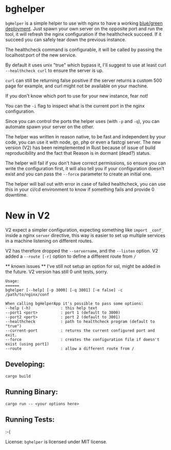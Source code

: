 # bghelper

`bgHelper` is a simple helper to use with nginx to have a working [blue/green deployment](https://en.wikipedia.org/wiki/Blue-green_deployment).
Just spawn your own server on the opposite port and run the tool, it will refresh the nginx configuration if the healthcheck succeed.
If it succeed you can safely tear down the previous instance.


The healthcheck command is configurable, it will be called by passing the localhost:port of the new service.

By default it uses unix "true" which bypass it, I'll suggest to use at least curl `--healthcheck curl` to ensure the server is up.

`curl` can still be returning false positive if the server returns a custom 500 page for example, and curl might not be available on your machine.


If you don't know which port to use for your new instance, fear not! 

You can the `-i` flag to inspect what is the current port in the nginx configuration.


Since you can control the ports the helper uses (with `-p` and `-q`), you can automate spawn your server on the other.


The helper was written in reason native, to be fast and independent by your code, you can use it with node, go, php or even a fastcgi server.
The new version (V2) has been reimplemented in Rust because of issue of build reproducibility and the fact that Reason is in dormant (dead?) status.

The helper will fail if you don't have correct permissions, so ensure you can write the configuration first, 
it will also tell you if your configuration doesn't exist and you can pass the `--force` parameter to create an initial one.


The helper will bail out with error in case of failed healthcheck, you can use this in your ci/cd environment 
to know if something fails and provide 0 downtime. 


New in V2
===

V2 expect a simpler configuration, expecting something like 
`import _conf_` inside a nginx `server` directive, this way is easier to set up multiple services in a machine listening on different routes.

V2 has therefore dropped the `--servername`, and the `--listen` option.
V2 added a `--route [-r]` option to define a different route from `/`

** known issues **
I've still not setup an option for ssl, might be added in the future.
V2 version has still 0 unit tests, sorry.

```
Usage:
======
bghelper [--help] [-p 3000] [-q 3001] [-e false] -c /path/to/nginx/conf

When calling bgHelperApp it's possible to pass some options:
--help (-h)             : this help text
--port1 <port>          : port 1 (default to 3000)
--port2 <port>          : port 2 (default to 3001)
--healthcheck           : path to healthcheck program (default to "true")
--current-port          : returns the current configured port and exit.
--force                 : creates the configuration file if doesn't exist (using port1)
--route                 : allow a different route from /

```

## Developing:

```
cargo build
```

## Running Binary:
```
cargo run -- <your options here>
```
## Running Tests:
:-(

License:
`bghelper` is licensed under MIT license.
